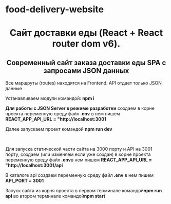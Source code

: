 # food-delivery-website
<h1 align="center">Сайт доставки еды (React + React router dom v6).</h1>
<h2 align="center">Современный сайт заказа доставки еды SPA с запросами JSON данных</h2>
<p>Все маршруты (routes) находятся на Frontend. API отдает только JSON данные</p>
<p>Устанавливаем модули командой: <strong>npm i</strong></p>
<p><strong>Для работы с JSON Server в режиме разработки</strong> создаем в корне проекта переменную среду файл<strong> .env</strong> в нем пишем <strong>REACT_APP_API_URL = "http://localhost:3001</strong></p>
<p>Далее запускаем проект командой <strong>npm run dev</strong></p>
<br>
<p>Для запуска статической части сайта на 3000 порту и API на 3001 порту, создаем (или изменяем если уже создан) в корне проекта переменную среду файл<strong> .env</strong>в нем пишем <strong>REACT_APP_API_URL = "http://localhost:3001/api</strong></p>
<p>В каталоге api создаем переменную среду файл<strong> .env</strong> в нем пишем <strong>API_PORT = 3001</strong></p>
<p>Запуск сайта из корня проекта в первом терминале командой<strong>npm run api</strong> во втором терминале командой<strong>npm start</strong></p>


